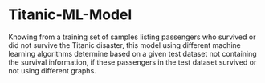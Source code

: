 # Titanic-ML-Model

Knowing from a training set of samples listing passengers who survived or did not survive the Titanic disaster, this model using different machine learning algorithms determine based on a given test dataset not containing the survival information, if these passengers in the test dataset survived or not using different graphs.

